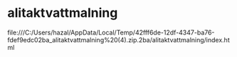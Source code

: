 # alitaktvattmalning
file:///C:/Users/hazal/AppData/Local/Temp/42fff6de-12df-4347-ba76-fdef9edc02ba_alitaktvattmalning%20(4).zip.2ba/alitaktvattmalning/index.html
